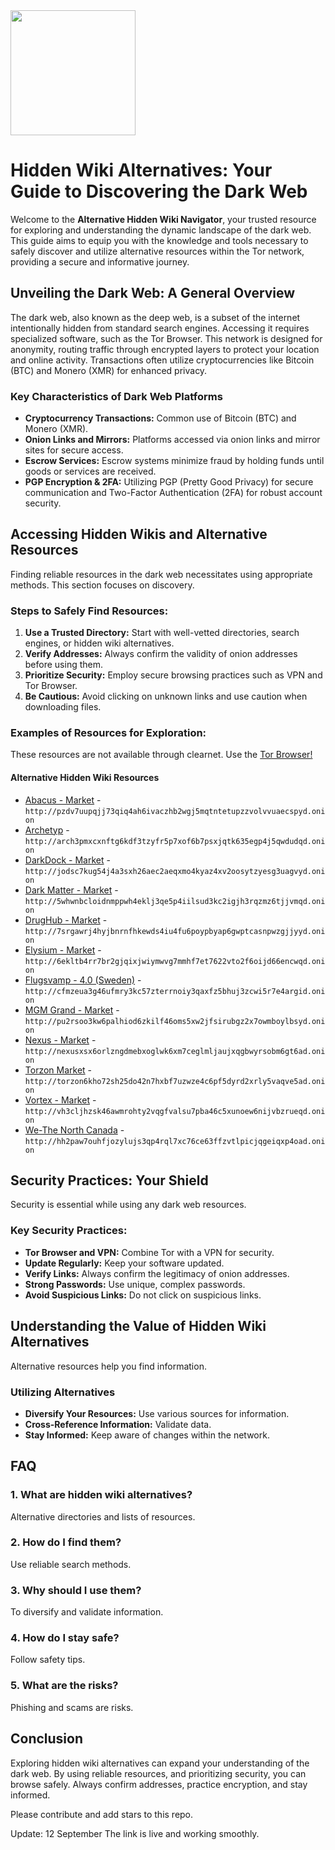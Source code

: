 <img src="/sources/new.webp" width="200">

# Hidden Wiki Alternatives: Your Guide to Discovering the Dark Web

Welcome to the **Alternative Hidden Wiki Navigator**, your trusted resource for exploring and understanding the dynamic landscape of the dark web. This guide aims to equip you with the knowledge and tools necessary to safely discover and utilize alternative resources within the Tor network, providing a secure and informative journey.

## Unveiling the Dark Web: A General Overview

The dark web, also known as the deep web, is a subset of the internet intentionally hidden from standard search engines. Accessing it requires specialized software, such as the Tor Browser. This network is designed for anonymity, routing traffic through encrypted layers to protect your location and online activity. Transactions often utilize cryptocurrencies like Bitcoin (BTC) and Monero (XMR) for enhanced privacy.

### Key Characteristics of Dark Web Platforms
*   **Cryptocurrency Transactions:** Common use of Bitcoin (BTC) and Monero (XMR).
*   **Onion Links and Mirrors:** Platforms accessed via onion links and mirror sites for secure access.
*   **Escrow Services:** Escrow systems minimize fraud by holding funds until goods or services are received.
*   **PGP Encryption & 2FA:** Utilizing PGP (Pretty Good Privacy) for secure communication and Two-Factor Authentication (2FA) for robust account security.

## Accessing Hidden Wikis and Alternative Resources

Finding reliable resources in the dark web necessitates using appropriate methods. This section focuses on discovery.

### Steps to Safely Find Resources:
1.  **Use a Trusted Directory:** Start with well-vetted directories, search engines, or hidden wiki alternatives.
2.  **Verify Addresses:** Always confirm the validity of onion addresses before using them.
3.  **Prioritize Security:** Employ secure browsing practices such as VPN and Tor Browser.
4.  **Be Cautious:** Avoid clicking on unknown links and use caution when downloading files.

### Examples of Resources for Exploration:

These resources are not available through clearnet. Use the [Tor Browser!](https://www.torproject.org/download/)

#### Alternative Hidden Wiki Resources
*   [Abacus - Market](http://pzdv7uupqjj73qiq4ah6ivaczhb2wgj5mqtntetupzzvolvvuaecspyd.onion) - `http://pzdv7uupqjj73qiq4ah6ivaczhb2wgj5mqtntetupzzvolvvuaecspyd.onion`
*   [Archetyp](@archetyp) - `http://arch3pmxcxnftg6kdf3tzyfr5p7xof6b7psxjqtk635egp4j5qwdudqd.onion`
*   [DarkDock - Market](http://jodsc7kug54j4a3sxh26aec2aeqxmo4kyaz4xv2oosytzyesg3uagvyd.onion) - `http://jodsc7kug54j4a3sxh26aec2aeqxmo4kyaz4xv2oosytzyesg3uagvyd.onion`
*   [Dark Matter - Market](http://5whwnbcloidnmppwh4eklj3qe5p4iilsud3kc2igjh3rqzmz6tjjvmqd.onion) - `http://5whwnbcloidnmppwh4eklj3qe5p4iilsud3kc2igjh3rqzmz6tjjvmqd.onion`
*   [DrugHub - Market](http://7srgawrj4hyjbnrnfhkewds4iu4fu6poypbyap6gwptcasnpwzgjjyyd.onion) - `http://7srgawrj4hyjbnrnfhkewds4iu4fu6poypbyap6gwptcasnpwzgjjyyd.onion`
*   [Elysium - Market](http://6ekltb4rr7br2gjqixjwiymwvg7mmhf7et7622vto2f6oijd66encwqd.onion) - `http://6ekltb4rr7br2gjqixjwiymwvg7mmhf7et7622vto2f6oijd66encwqd.onion`
*   [Flugsvamp - 4.0 (Sweden)](http://cfmzeua3g46ufmry3kc57zterrnoiy3qaxfz5bhuj3zcwi5r7e4argid.onion) - `http://cfmzeua3g46ufmry3kc57zterrnoiy3qaxfz5bhuj3zcwi5r7e4argid.onion`
*   [MGM Grand - Market](http://pu2rsoo3kw6palhiod6zkilf46oms5xw2jfsirubgz2x7owmboylbsyd.onion) - `http://pu2rsoo3kw6palhiod6zkilf46oms5xw2jfsirubgz2x7owmboylbsyd.onion`
*   [Nexus - Market](http://nexusxsx6orlzngdmebxoglwk6xm7ceglmljaujxqgbwyrsobm6gt6ad.onion) - `http://nexusxsx6orlzngdmebxoglwk6xm7ceglmljaujxqgbwyrsobm6gt6ad.onion`
*   [Torzon Market](http://torzon6kho72sh25do42n7hxbf7uzwze4c6pf5dyrd2xrly5vaqve5ad.onion) - `http://torzon6kho72sh25do42n7hxbf7uzwze4c6pf5dyrd2xrly5vaqve5ad.onion`
*   [Vortex - Market](http://vh3cljhzsk46awmrohty2vqgfvalsu7pba46c5xunoew6nijvbzrueqd.onion) - `http://vh3cljhzsk46awmrohty2vqgfvalsu7pba46c5xunoew6nijvbzrueqd.onion`
*   [We-The North Canada](http://hh2paw7ouhfjozylujs3qp4rql7xc76ce63ffzvtlpicjqgeiqxp4oad.onion) - `http://hh2paw7ouhfjozylujs3qp4rql7xc76ce63ffzvtlpicjqgeiqxp4oad.onion`

## Security Practices: Your Shield

Security is essential while using any dark web resources.

### Key Security Practices:
*   **Tor Browser and VPN:** Combine Tor with a VPN for security.
*   **Update Regularly:** Keep your software updated.
*   **Verify Links:** Always confirm the legitimacy of onion addresses.
*   **Strong Passwords:** Use unique, complex passwords.
*   **Avoid Suspicious Links:** Do not click on suspicious links.

## Understanding the Value of Hidden Wiki Alternatives

Alternative resources help you find information.

### Utilizing Alternatives
*   **Diversify Your Resources:** Use various sources for information.
*   **Cross-Reference Information:** Validate data.
*   **Stay Informed:** Keep aware of changes within the network.

## FAQ

### 1. What are hidden wiki alternatives?
Alternative directories and lists of resources.

### 2. How do I find them?
Use reliable search methods.

### 3. Why should I use them?
To diversify and validate information.

### 4. How do I stay safe?
Follow safety tips.

### 5. What are the risks?
Phishing and scams are risks.

## Conclusion

Exploring hidden wiki alternatives can expand your understanding of the dark web. By using reliable resources, and prioritizing security, you can browse safely. Always confirm addresses, practice encryption, and stay informed.

Please contribute and add stars to this repo.









Update:  12 September The link is live and working smoothly.